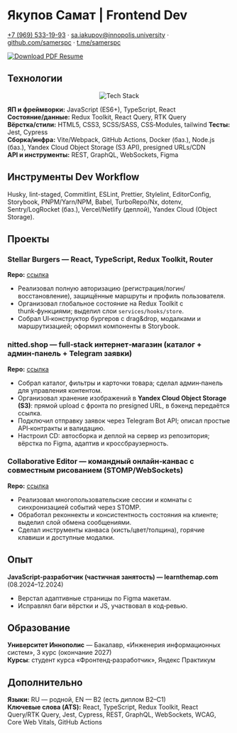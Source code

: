 # Якупов Самат | Frontend Dev

[+7 (969) 533-19-93](tel:+79695331993) · [sa.iakupov@innopolis.university](mailto:sa.iakupov@innopolis.university) · [github.com/samerspc](https://github.com/samerspc) · [t.me/samerspc](https://t.me/samerspc)

<p align="left">
  <a href="./resume.pdf" download="Iakupov_Samat_Frontend_Resume.pdf">
    <img src="https://img.shields.io/badge/Resume.pdf-2D3748?style=for-the-badge&logo=readthedocs&logoColor=white" alt="Download PDF Resume" />
  </a>
</p>



## Технологии

<p align="center">
  <img src="https://skillicons.dev/icons?i=js,ts,react,redux,html,css,sass,tailwind,jest,vite,webpack,docker,nodejs,graphql,figma&theme=dark" alt="Tech Stack" />
</p>

**ЯП и фреймворки:** JavaScript (ES6+), TypeScript, React  
**Состояние/данные:** Redux Toolkit, React Query, RTK Query  
**Вёрстка/стили:** HTML5, CSS3, SCSS/SASS, CSS‑Modules, tailwind
**Тесты:** Jest, Cypress  
**Сборка/инфра:** Vite/Webpack, GitHub Actions, Docker (баз.), Node.js (баз.), Yandex Cloud Object Storage (S3 API), presigned URLs/CDN  
**API и инструменты:** REST, GraphQL, WebSockets, Figma

## Инструменты Dev Workflow
Husky, lint-staged, Commitlint, ESLint, Prettier, Stylelint, EditorConfig, Storybook, PNPM/Yarn/NPM, Babel, TurboRepo/Nx, dotenv, Sentry/LogRocket (баз.), Vercel/Netlify (деплой), Yandex Cloud (Object Storage).

## Проекты
### Stellar Burgers — React, TypeScript, Redux Toolkit, Router
**Repo:** [ссылка](https://github.com/samerspc/yandex-practicum__stellar-burgers)
- Реализовал полную авторизацию (регистрация/логин/восстановление), защищённые маршруты и профиль пользователя.  
- Организовал глобальное состояние на Redux Toolkit с thunk‑функциями; выделил слои `services/hooks/store`.  
- Собрал UI‑конструктор бургеров с drag&drop, модалками и маршрутизацией; оформил компоненты в Storybook.

### nitted.shop — full‑stack интернет‑магазин (каталог + админ‑панель + Telegram заявки)
**Repo:** [ссылка](https://github.com/samerspc/nitted.shop)  
- Собрал каталог, фильтры и карточки товара; сделал админ‑панель для управления контентом.  
- Организовал хранение изображений в **Yandex Cloud Object Storage (S3)**: прямой upload с фронта по presigned URL, в бэкенд передаётся ссылка.
- Подключил отправку заявок через Telegram Bot API; описал простые API‑контракты и валидацию.  
- Настроил CD: автосборка и деплой на сервер из репозитория; вёрстка по Figma, адаптив и кроссбраузерность.

### Collaborative Editor — командный онлайн‑канвас с совместным рисованием (STOMP/WebSockets)
**Repo:** [ссылка](https://github.com/samerspc/collaborative_editor)  
- Реализовал многопользовательские сессии и комнаты с синхронизацией событий через STOMP.  
- Обработал реконнекты и консистентность состояния на клиенте; выделил слой обмена сообщениями.  
- Сделал инструменты канваса (кисть/цвет/толщина), горячие клавиши и доступные модалки.

## Опыт
**JavaScript‑разработчик (частичная занятость) — learnthemap.com** (08.2024–12.2024)  
- Верстал адаптивные страницы по Figma макетам.  
- Исправлял баги вёрстки и JS, участвовал в код‑ревью.

## Образование
**Университет Иннополис** — Бакалавр, «Инженерия информационных систем», 3 курс (окончание 2027)  
**Курсы**: студент курса «Фронтенд‑разработчик», Яндекс Практикум

## Дополнительно
**Языки:** RU — родной, EN — B2 (есть диплом B2–C1)  
**Ключевые слова (ATS):** React, TypeScript, Redux Toolkit, React Query/RTK Query, Jest, Cypress, REST, GraphQL, WebSockets, WCAG, Core Web Vitals, GitHub Actions
